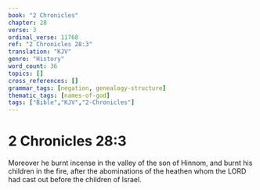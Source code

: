 ```yaml
---
book: "2 Chronicles"
chapter: 28
verse: 3
ordinal_verse: 11768
ref: "2 Chronicles 28:3"
translation: "KJV"
genre: "History"
word_count: 36
topics: []
cross_references: []
grammar_tags: [negation, genealogy-structure]
thematic_tags: [names-of-god]
tags: ["Bible","KJV","2-Chronicles"]
---
```


# 2 Chronicles 28:3

Moreover he burnt incense in the valley of the son of Hinnom, and burnt his children in the fire, after the abominations of the heathen whom the LORD had cast out before the children of Israel.

